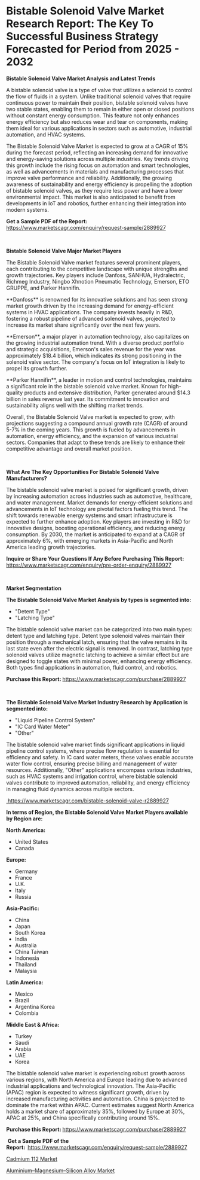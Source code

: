 <p><h1>Bistable Solenoid Valve Market Research Report: The Key To Successful Business Strategy Forecasted for Period from 2025 - 2032</h1></p><p><strong>Bistable Solenoid Valve Market Analysis and Latest Trends</strong></p>
<p><p>A bistable solenoid valve is a type of valve that utilizes a solenoid to control the flow of fluids in a system. Unlike traditional solenoid valves that require continuous power to maintain their position, bistable solenoid valves have two stable states, enabling them to remain in either open or closed positions without constant energy consumption. This feature not only enhances energy efficiency but also reduces wear and tear on components, making them ideal for various applications in sectors such as automotive, industrial automation, and HVAC systems.</p><p>The Bistable Solenoid Valve Market is expected to grow at a CAGR of 15% during the forecast period, reflecting an increasing demand for innovative and energy-saving solutions across multiple industries. Key trends driving this growth include the rising focus on automation and smart technologies, as well as advancements in materials and manufacturing processes that improve valve performance and reliability. Additionally, the growing awareness of sustainability and energy efficiency is propelling the adoption of bistable solenoid valves, as they require less power and have a lower environmental impact. This market is also anticipated to benefit from developments in IoT and robotics, further enhancing their integration into modern systems.</p></p>
<p><strong>Get a Sample PDF of the Report:&nbsp;</strong> <a href="https://www.marketscagr.com/enquiry/request-sample/2889927?utm_campaign=2176&utm_medium=2&utm_source=Github&utm_content=ia&utm_term=14032025&utm_id=bistable-solenoid-valve">https://www.marketscagr.com/enquiry/request-sample/2889927</a></p>
<p>&nbsp;</p>
<p><strong>Bistable Solenoid Valve Major Market Players</strong></p>
<p><p>The Bistable Solenoid Valve market features several prominent players, each contributing to the competitive landscape with unique strengths and growth trajectories. Key players include Danfoss, SANHUA, Hydralectric, Richmeg Industry, Ningbo Xhnotion Pneumatic Technology, Emerson, ETO GRUPPE, and Parker Hannifin.</p><p>**Danfoss** is renowned for its innovative solutions and has seen strong market growth driven by the increasing demand for energy-efficient systems in HVAC applications. The company invests heavily in R&D, fostering a robust pipeline of advanced solenoid valves, projected to increase its market share significantly over the next few years.</p><p>**Emerson**, a major player in automation technology, also capitalizes on the growing industrial automation trend. With a diverse product portfolio and strategic acquisitions, Emerson's sales revenue for the year was approximately $18.4 billion, which indicates its strong positioning in the solenoid valve sector. The company's focus on IoT integration is likely to propel its growth further.</p><p>**Parker Hannifin**, a leader in motion and control technologies, maintains a significant role in the bistable solenoid valve market. Known for high-quality products and extensive distribution, Parker generated around $14.3 billion in sales revenue last year. Its commitment to innovation and sustainability aligns well with the shifting market trends.</p><p>Overall, the Bistable Solenoid Valve market is expected to grow, with projections suggesting a compound annual growth rate (CAGR) of around 5-7% in the coming years. This growth is fueled by advancements in automation, energy efficiency, and the expansion of various industrial sectors. Companies that adapt to these trends are likely to enhance their competitive advantage and overall market position.</p></p>
<p>&nbsp;</p>
<p><strong>What Are The Key Opportunities For Bistable Solenoid Valve Manufacturers?</strong></p>
<p><p>The bistable solenoid valve market is poised for significant growth, driven by increasing automation across industries such as automotive, healthcare, and water management. Market demands for energy-efficient solutions and advancements in IoT technology are pivotal factors fueling this trend. The shift towards renewable energy systems and smart infrastructure is expected to further enhance adoption. Key players are investing in R&D for innovative designs, boosting operational efficiency, and reducing energy consumption. By 2030, the market is anticipated to expand at a CAGR of approximately 6%, with emerging markets in Asia-Pacific and North America leading growth trajectories.</p></p>
<p><strong>Inquire or Share Your Questions If Any Before Purchasing This Report:</strong> <a href="https://www.marketscagr.com/enquiry/pre-order-enquiry/2889927?utm_campaign=2176&utm_medium=2&utm_source=Github&utm_content=ia&utm_term=14032025&utm_id=bistable-solenoid-valve">https://www.marketscagr.com/enquiry/pre-order-enquiry/2889927</a></p>
<p>&nbsp;</p>
<p><strong>Market Segmentation</strong></p>
<p><strong>The Bistable Solenoid Valve Market Analysis by types is segmented into:</strong></p>
<p><ul><li>"Detent Type"</li><li>"Latching Type"</li></ul></p>
<p><p>The bistable solenoid valve market can be categorized into two main types: detent type and latching type. Detent type solenoid valves maintain their position through a mechanical latch, ensuring that the valve remains in its last state even after the electric signal is removed. In contrast, latching type solenoid valves utilize magnetic latching to achieve a similar effect but are designed to toggle states with minimal power, enhancing energy efficiency. Both types find applications in automation, fluid control, and robotics.</p></p>
<p><strong>Purchase this Report:&nbsp;</strong><a href="https://www.marketscagr.com/purchase/2889927?utm_campaign=2176&utm_medium=2&utm_source=Github&utm_content=ia&utm_term=14032025&utm_id=bistable-solenoid-valve">https://www.marketscagr.com/purchase/2889927</a></p>
<p>&nbsp;</p>
<p><strong>The Bistable Solenoid Valve Market Industry Research by Application is segmented into:</strong></p>
<p><ul><li>"Liquid Pipeline Control System"</li><li>"IC Card Water Meter"</li><li>"Other"</li></ul></p>
<p><p>The bistable solenoid valve market finds significant applications in liquid pipeline control systems, where precise flow regulation is essential for efficiency and safety. In IC card water meters, these valves enable accurate water flow control, ensuring precise billing and management of water resources. Additionally, "Other" applications encompass various industries, such as HVAC systems and irrigation control, where bistable solenoid valves contribute to improved automation, reliability, and energy efficiency in managing fluid dynamics across multiple sectors.</p></p>
<p><a href="https://www.marketscagr.com/bistable-solenoid-valve-r2889927?utm_campaign=2176&utm_medium=2&utm_source=Github&utm_content=ia&utm_term=14032025&utm_id=bistable-solenoid-valve">&nbsp;https://www.marketscagr.com/bistable-solenoid-valve-r2889927</a></p>
<p><strong>In terms of Region, the Bistable Solenoid Valve Market Players available by Region are:</strong></p>
<p>
    <p> <strong> North America: </strong>
        <ul>
            <li>United States</li>
            <li>Canada</li>
        </ul>
        </p> 
    <p> <strong> Europe: </strong>
        <ul>
            <li>Germany</li>
            <li>France</li>
            <li>U.K.</li>
            <li>Italy</li>
            <li>Russia</li>
        </ul>
        </p> 
    <p> <strong> Asia-Pacific: </strong>
        <ul>
            <li>China</li>
            <li>Japan</li>
            <li>South Korea</li>
            <li>India</li>
            <li>Australia</li>
            <li>China Taiwan</li>
            <li>Indonesia</li>
            <li>Thailand</li>
            <li>Malaysia</li>
        </ul>
        </p> 
    <p> <strong> Latin America: </strong>
        <ul>
            <li>Mexico</li>
            <li>Brazil</li>
            <li>Argentina Korea</li>
            <li>Colombia</li>
        </ul>
        </p> 
    <p> <strong> Middle East & Africa: </strong>
        <ul>
            <li>Turkey</li>
            <li>Saudi</li>
            <li>Arabia</li>
            <li>UAE</li>
            <li>Korea</li>
        </ul>
    </p>
    </p>
<p><p>The bistable solenoid valve market is experiencing robust growth across various regions, with North America and Europe leading due to advanced industrial applications and technological innovation. The Asia-Pacific (APAC) region is expected to witness significant growth, driven by increased manufacturing activities and automation. China is projected to dominate the market within APAC. Current estimates suggest North America holds a market share of approximately 35%, followed by Europe at 30%, APAC at 25%, and China specifically contributing around 15%.</p></p>
<p><strong>Purchase this Report: </strong><a href="https://www.marketscagr.com/purchase/2889927?utm_campaign=2176&utm_medium=2&utm_source=Github&utm_content=ia&utm_term=14032025&utm_id=bistable-solenoid-valve">https://www.marketscagr.com/purchase/2889927</a></p>
<p>&nbsp;<strong>Get a Sample PDF of the Report:&nbsp;&nbsp;</strong><a href="https://www.marketscagr.com/enquiry/request-sample/2889927?utm_campaign=2176&utm_medium=2&utm_source=Github&utm_content=ia&utm_term=14032025&utm_id=bistable-solenoid-valve">https://www.marketscagr.com/enquiry/request-sample/2889927</a></p>
<p><strong></strong></p>
<p><p><a href="https://github.com/santosh758595/Market-Research-Report-List-7/blob/main/cadmium-112-market.md?utm_campaign=2176&utm_medium=2&utm_source=Github&utm_content=ia&utm_term=14032025&utm_id=bistable-solenoid-valve">Cadmium 112 Market</a></p><p><a href="https://github.com/elizabethdagraca/Market-Research-Report-List-5/blob/main/aluminiummagnesiumsilicon-alloy-market.md?utm_campaign=2176&utm_medium=2&utm_source=Github&utm_content=ia&utm_term=14032025&utm_id=bistable-solenoid-valve">Aluminium–Magnesium–Silicon Alloy Market</a></p></p>